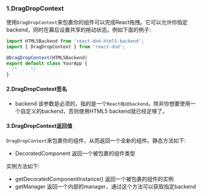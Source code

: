 ### 1.DragDropContext
使用`DragDropContext`来包裹你的组件可以完成React拖拽。它可以允许你指定backend，同时在幕后设置共享的拖动状态。例如下面的例子:

```js
import HTML5Backend from 'react-dnd-html5-backend';
import { DragDropContext } from 'react-dnd';

@DragDropContext(HTML5Backend)
export default class YourApp {
  /* ... */
}
```

#### 2.DragDropContext签名
- backend
 该参数是必须的，指的是一个`React拖动backend`。除非你想要使用一个自定义的backend，否则使用HTML5 backend就已经足够了。

#### 3.DragDropContext返回值
`DragDropContext`来包裹你的组件，从而返回一个全新的组件。静态方法如下:

- DecoratedComponent
  返回一个被包裹的组件类型

实例方法如下:
- getDecoratedComponentInstance()
 返回一个被包裹的组件的实例
- getManager
  返回一个内部的manager，通过这个方法可以获取指定backend
